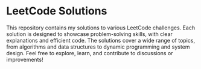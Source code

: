 # LeetCode Solutions

This repository contains my solutions to various LeetCode challenges. Each solution is designed to showcase problem-solving skills, with clear explanations and efficient code. The solutions cover a wide range of topics, from algorithms and data structures to dynamic programming and system design. Feel free to explore, learn, and contribute to discussions or improvements!

